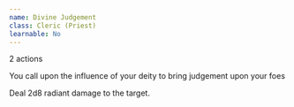 ```yaml
---
name: Divine Judgement
class: Cleric (Priest)
learnable: No
---
```

2 actions

You call upon the influence of your deity to bring judgement upon your foes

Deal 2d8 radiant damage to the target.